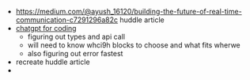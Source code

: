 - https://medium.com/@ayush_16120/building-the-future-of-real-time-communication-c7291296a82c huddle article
- [chatgpt for coding](https://youtu.be/koybBUxiKW0)
	- figuring out types and api call
	- will need to know whci9h blocks to choose and what fits wherwe
	- also figuring out error fastest
- recreate huddle article
-